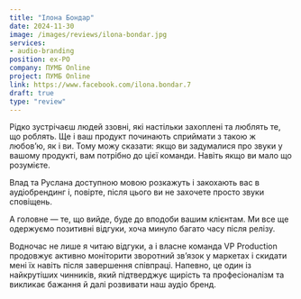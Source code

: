 ```yaml
---
title: "Ілона Бондар"
date: 2024-11-30
image: /images/reviews/ilona-bondar.jpg
services:
- audio-branding
position: ex-РО
company: ПУМБ Online
project: ПУМБ Online
link: https://www.facebook.com/ilona.bondar.7
draft: true
type: "review"
---
```


Рідко зустрічаєш людей ззовні, які настільки захоплені та люблять те, що роблять. Ще і ваш продукт починають сприймати з такою ж любов’ю, як і ви. Тому можу сказати: якщо ви задумалися про звуки у вашому продукті, вам потрібно до цієї команди. Навіть якщо ви мало що розумієте.

<!--more-->

Влад та Руслана доступною мовою розкажуть і закохають вас в аудіобрендинг і, повірте, після цього ви не захочете просто звуки сповіщень.

А головне — те, що вийде, буде до вподоби вашим клієнтам. Ми все ще одержуємо позитивні відгуки, хоча минуло багато часу після релізу.

Водночас не лише я читаю відгуки, а і власне команда VP Production продовжує активно моніторити зворотний зв’язок у маркетах і скидати мені їх навіть після завершення співпраці. Напевно, це один із найкрутіших чинників, який підтверджує щирість та професіоналізм та викликає бажання й далі розвивати наш аудіо бренд.